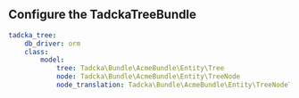 ## Configure the TadckaTreeBundle

```yml
tadcka_tree:
    db_driver: orm
    class:
        model:
            tree: Tadcka\Bundle\AcmeBundle\Entity\Tree
            node: Tadcka\Bundle\AcmeBundle\Entity\TreeNode
            node_translation: Tadcka\Bundle\AcmeBundle\Entity\TreeNodeTranslation
```